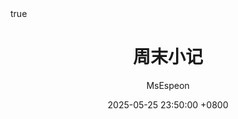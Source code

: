 ---
title: 周末小记
description: 两周忙完了两场pre和一门期末考试，这个五月总算是闲了下来
author: MsEspeon
date: 2025-05-25 23:50:00 +0800
categories: [日常]
pin: false
math: true
mermaid: true
---